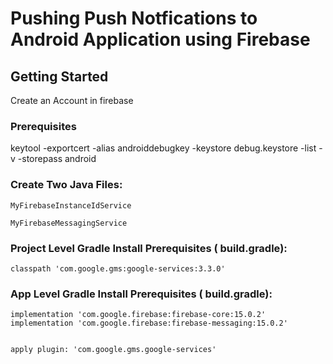 # Pushing Push Notfications to Android Application using Firebase

## Getting Started 

Create an Account in firebase 

### Prerequisites 
keytool -exportcert -alias androiddebugkey -keystore debug.keystore -list -v -storepass android

### Create Two Java Files:
```
MyFirebaseInstanceIdService

MyFirebaseMessagingService
```


### Project Level Gradle Install Prerequisites ( build.gradle):
```
classpath 'com.google.gms:google-services:3.3.0'

```

### App Level Gradle Install Prerequisites ( build.gradle):
```
implementation 'com.google.firebase:firebase-core:15.0.2'
implementation 'com.google.firebase:firebase-messaging:15.0.2'


apply plugin: 'com.google.gms.google-services'

```

